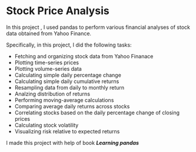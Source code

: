 # Stock Price Analysis

In this project , I used pandas to perform various financial analyses of stock data obtained from Yahoo Finance.  

Specifically, in this project, I did the following tasks:
- Fetching and organizing stock data from Yahoo Finanace
- Plotting time-series prices
- Plotting volume-series data
- Calculating simple daily percentage change
- Calculating simple daily cumulative returns
- Resampling data from daily to monthly return
- Analzing distribution of returns
- Performing moving-average calculations
- Comparing average daily returns across stocks
- Correlating stocks based on the daily percentage change of closing prices
- Calculating stock volatility
- Visualizing risk relative to expected returns

I made this project with help of book ***Learning pandas***
